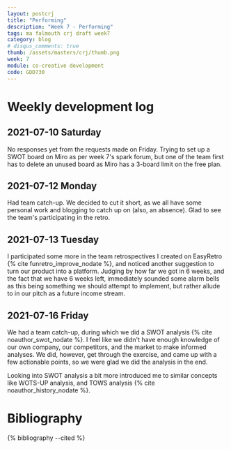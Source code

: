 ```yaml
---
layout: postcrj
title: "Performing"
description: "Week 7 - Performing"
tags: ma falmouth crj draft week7
category: blog
# disqus_comments: true
thumb: /assets/masters/crj/thumb.png
week: 7
module: co-creative development
code: GDD730
---
```


# Weekly development log

## 2021-07-10 Saturday

No responses yet from the requests made on Friday. Trying to set up a SWOT board on Miro as per week 7's spark forum, but one of the team first has to delete an unused board as Miro has a 3-board limit on the free plan.

## 2021-07-12 Monday

Had team catch-up. We decided to cut it short, as we all have some personal work and blogging to catch up on (also, an absence). Glad to see the team's participating in the retro.

## 2021-07-13 Tuesday

I participated some more in the team retrospectives I created on EasyRetro {% cite funretro_improve_nodate %}, and noticed another suggestion to turn our product into a platform. Judging by how far we got in 6 weeks, and the fact that we have 6 weeks left, immediately sounded some alarm bells as this being something we should attempt to implement, but rather allude to in our pitch as a future income stream.

## 2021-07-16 Friday

We had a team catch-up, during which we did a SWOT analysis {% cite noauthor_swot_nodate %}. I feel like we didn't have enough knowledge of our own company, our competitors, and the market to make informed analyses. We did, however, get through the exercise, and came up with a few actionable points, so we were glad we did the analysis in the end. 

Looking into SWOT analysis a bit more introduced me to similar concepts like WOTS-UP analysis, and TOWS analysis {% cite noauthor_history_nodate %}. 


# Bibliography

{% bibliography --cited %}


